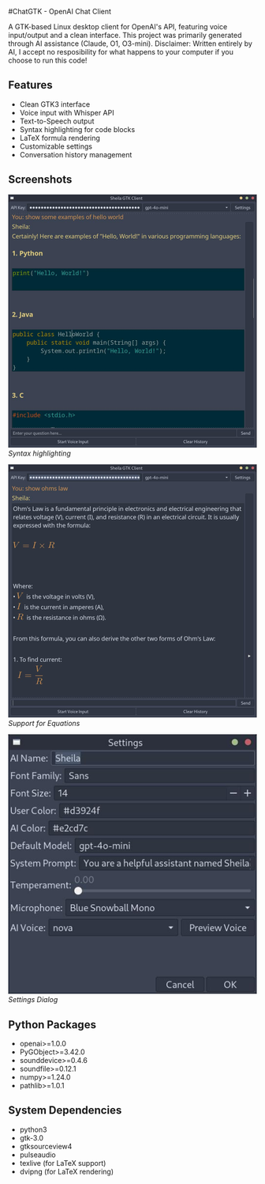 #ChatGTK - OpenAI Chat Client

A GTK-based Linux desktop client for OpenAI's API, featuring voice input/output and a clean interface. This project was primarily generated through AI assistance (Claude, O1, O3-mini).
Disclaimer: Written entirely by AI, I accept no resposibility for what happens to your computer if you choose to run this code!

## Features

- Clean GTK3 interface
- Voice input with Whisper API
- Text-to-Speech output
- Syntax highlighting for code blocks
- LaTeX formula rendering
- Customizable settings
- Conversation history management

## Screenshots

![Code Feature](screenshots/syntax_highlight.jpg)
*Syntax highlighting*

![Formulae Feature](screenshots/formula.jpg)
*Support for Equations*

![Settings Dialog](screenshots/settings.jpg)
*Settings Dialog*

## Python Packages
- openai>=1.0.0
- PyGObject>=3.42.0
- sounddevice>=0.4.6
- soundfile>=0.12.1
- numpy>=1.24.0
- pathlib>=1.0.1

## System Dependencies

- python3
- gtk-3.0
- gtksourceview4
- pulseaudio
- texlive (for LaTeX support)
- dvipng (for LaTeX rendering)
